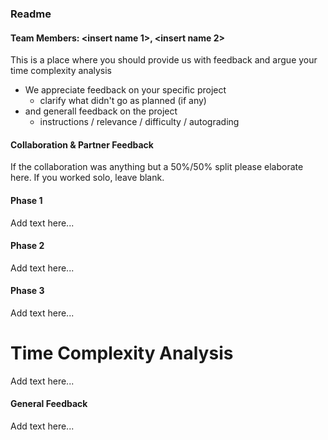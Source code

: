 ### Readme

#### Team Members: <insert name 1>, <insert name 2>

This is a place where you should provide us with feedback and argue your time complexity analysis

- We appreciate feedback on your specific project
  - clarify what didn't go as planned (if any)
- and generall feedback on the project
  - instructions / relevance / difficulty / autograding

#### Collaboration & Partner Feedback
If the collaboration was anything but a 50%/50% split please elaborate here.
If you worked solo, leave blank.

#### Phase 1
Add text here...

#### Phase 2
Add text here...

#### Phase 3
Add text here...

# Time Complexity Analysis
Add text here...

#### General Feedback
Add text here...
